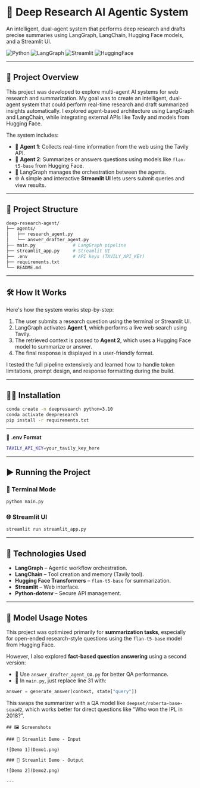 # 🤖 Deep Research AI Agentic System

An intelligent, dual-agent system that performs deep research and drafts precise summaries using LangGraph, LangChain, Hugging Face models, and a Streamlit UI.

![Python](https://img.shields.io/badge/Python-3.10-blue)
![LangGraph](https://img.shields.io/badge/LangGraph-🧠-blueviolet)
![Streamlit](https://img.shields.io/badge/Streamlit-Interactive-red)
![HuggingFace](https://img.shields.io/badge/HuggingFace-Transformers-yellow)

---

## 🚀 Project Overview

This project was developed to explore multi-agent AI systems for web research and summarization. My goal was to create an intelligent, dual-agent system that could perform real-time research and draft summarized insights automatically. I explored agent-based architecture using LangGraph and LangChain, while integrating external APIs like Tavily and models from Hugging Face.

The system includes:
- 📡 **Agent 1**: Collects real-time information from the web using the Tavily API.
- 🧠 **Agent 2**: Summarizes or answers questions using models like `flan-t5-base` from Hugging Face.
- 🔄 LangGraph manages the orchestration between the agents.
- 🌐 A simple and interactive **Streamlit UI** lets users submit queries and view results.

---

## 📂 Project Structure

```bash
deep-research-agent/
├── agents/
│   ├── research_agent.py
│   └── answer_drafter_agent.py
├── main.py              # LangGraph pipeline
├── streamlit_app.py     # Streamlit UI
├── .env                 # API keys (TAVILY_API_KEY)
├── requirements.txt
└── README.md
```

---

## 🛠️ How It Works

Here's how the system works step-by-step:

1. The user submits a research question using the terminal or Streamlit UI.
2. LangGraph activates **Agent 1**, which performs a live web search using Tavily.
3. The retrieved context is passed to **Agent 2**, which uses a Hugging Face model to summarize or answer.
4. The final response is displayed in a user-friendly format.

I tested the full pipeline extensively and learned how to handle token limitations, prompt design, and response formatting during the build.

---

## 🧑‍💻 Installation

```bash
conda create -n deepresearch python=3.10
conda activate deepresearch
pip install -r requirements.txt
```

---

🔐 **.env Format**

```bash
TAVILY_API_KEY=your_tavily_key_here
```

---

## ▶️ Running the Project

### 🧪 Terminal Mode
```bash
python main.py
```

### 🌐 Streamlit UI
```bash
streamlit run streamlit_app.py
```

---

## 🧠 Technologies Used

- **LangGraph** – Agentic workflow orchestration.
- **LangChain** – Tool creation and memory (Tavily tool).
- **Hugging Face Transformers** – `flan-t5-base` for summarization.
- **Streamlit** – Web interface.
- **Python-dotenv** – Secure API management.

---

## 🧪 Model Usage Notes

This project was optimized primarily for **summarization tasks**, especially for open-ended research-style questions using the `flan-t5-base` model from Hugging Face.

However, I also explored **fact-based question answering** using a second version:

- 🧾 Use `answer_drafter_agent_QA.py` for better QA performance.
- 🔁 In `main.py`, just replace line 31 with:

```python
answer = generate_answer(context, state["query"])
```

This swaps the summarizer with a QA model like `deepset/roberta-base-squad2`, which works better for direct questions like "Who won the IPL in 2018?".
```
## 🖼️ Screenshots

### 🔹 Streamlit Demo - Input

![Demo 1](Demo1.png)

### 🔹 Streamlit Demo - Output

![Demo 2](Demo2.png)

---
